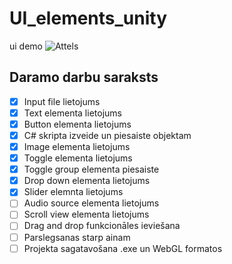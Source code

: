 # UI_elements_unity
ui demo
![Attels](https://www.pngall.com/wp-content/uploads/5/Cartoon-Mr.-Bean-PNG-File.png)

## Daramo darbu saraksts
- [x] Input file lietojums
- [x] Text elementa lietojums
- [x] Button elementa lietojums
- [x] C# skripta izveide un piesaiste objektam
- [x] Image elementa lietojums
- [x] Toggle elementa lietojums
- [x] Toggle group elementa piesaiste
- [x] Drop down elementa lietojums
- [x] Slider elemnta lietojums
- [ ] Audio source elementa lietojums
- [ ] Scroll view elementa lietojums
- [ ] Drag and drop funkcionāles ieviešana
- [ ] Parslegsanas starp ainam
- [ ] Projekta sagatavošana .exe un WebGL formatos
